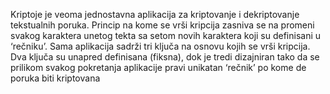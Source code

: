 Kriptoje je veoma jednostavna aplikacija za kriptovanje i dekriptovanje
tekstualnih poruka. Princip na kome se vrši kripcija zasniva se na promeni svakog karaktera unetog tekta sa setom novih karaktera koji su definisani u ‘rečniku’. Sama aplikacija sadrži tri ključa na osnovu kojih se vrši kripcija. Dva
ključa su unapred definisana (fiksna), dok je tredi dizajniran tako da se prilikom svakog pokretanja aplikacije pravi unikatan ‘rečnik’ po kome de poruka biti kriptovana
